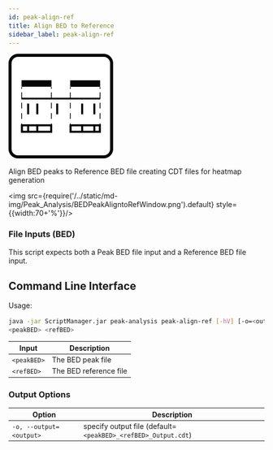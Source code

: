 ```yaml
---
id: peak-align-ref
title: Align BED to Reference
sidebar_label: peak-align-ref
---
```


![peak-align-ref](/../static/icons/Peak_Analysis/BEDPeakAligntoRef_square.svg)

Align BED peaks to Reference BED file creating CDT files for heatmap generation

<img src={require('/../static/md-img/Peak_Analysis/BEDPeakAligntoRefWindow.png').default} style={{width:70+'%'}}/>

### File Inputs (BED)

This script expects both a Peak BED file input and a Reference BED file input. 

## Command Line Interface

Usage:
```bash
java -jar ScriptManager.jar peak-analysis peak-align-ref [-hV] [-o=<output>]
<peakBED> <refBED>
```
| Input | Description |
| ------ | ----------- |
| `<peakBED>` | The BED peak file |
| `<refBED>` | The BED reference file |

### Output Options
| Option | Description |
| ------ | ----------- |
| `-o, --output=<output>` | specify output file (default=`<peakBED>_<refBED>_Output.cdt`) |
